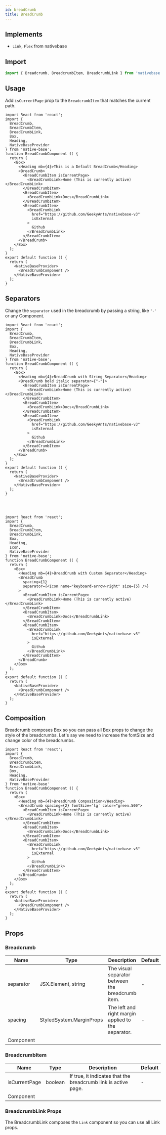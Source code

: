 ```yaml
---
id: breadCrumb
title: BreadCrumb
---
```


## Implements

- `Link`, `Flex` from nativebase

## Import

```jsx
import { Breadcrumb, BreadcrumbItem, BreadcrumbLink } from 'nativebase';
```

## Usage

Add `isCurrentPage` prop to the `BreadcrumbItem` that matches the current path.

```SnackPlayer name=BreadCrumb%20Usage
import React from 'react';
import {
  BreadCrumb,
  BreadCrumbItem,
  BreadCrumbLink,
  Box,
  Heading,
  NativeBaseProvider
} from 'native-base';
function BreadCrumbComponent () {
  return (
    <Box>
      <Heading mb={4}>This is a Default BreadCrumb</Heading>
      <BreadCrumb>
        <BreadCrumbItem isCurrentPage>
          <BreadCrumbLink>Home (This is currently active)</BreadCrumbLink>
        </BreadCrumbItem>
        <BreadCrumbItem>
          <BreadCrumbLink>Docs</BreadCrumbLink>
        </BreadCrumbItem>
        <BreadCrumbItem>
          <BreadCrumbLink
            href="https://github.com/GeekyAnts/nativebase-v3"
            isExternal
          >
            Github
          </BreadCrumbLink>
        </BreadCrumbItem>
      </BreadCrumb>
    </Box>
  );
}
export default function () {
  return (
    <NativeBaseProvider>
      <BreadCrumbComponent />
    </NativeBaseProvider>
  );
}
```

## Separators

Change the `separator` used in the breadcrumb by passing a string, like `'-'` or any Component.

```SnackPlayer name=BreadCrumb%20Separators
import React from 'react';
import {
  BreadCrumb,
  BreadCrumbItem,
  BreadCrumbLink,
  Box,
  Heading,
  NativeBaseProvider
} from 'native-base';
function BreadCrumbComponent () {
  return (
    <Box>
      <Heading mb={4}>BreadCrumb with String Separator</Heading>
      <BreadCrumb bold italic separator={"-"}>
        <BreadCrumbItem isCurrentPage>
          <BreadCrumbLink>Home (This is currently active)</BreadCrumbLink>
        </BreadCrumbItem>
        <BreadCrumbItem>
          <BreadCrumbLink>Docs</BreadCrumbLink>
        </BreadCrumbItem>
        <BreadCrumbItem>
          <BreadCrumbLink
            href="https://github.com/GeekyAnts/nativebase-v3"
            isExternal
          >
            Github
          </BreadCrumbLink>
        </BreadCrumbItem>
      </BreadCrumb>
    </Box>
  );
}
export default function () {
  return (
    <NativeBaseProvider>
      <BreadCrumbComponent />
    </NativeBaseProvider>
  );
}
```

<br/>
<br/>

```SnackPlayer name=BreadCrumb%20Example
import React from 'react';
import {
  BreadCrumb,
  BreadCrumbItem,
  BreadCrumbLink,
  Box,
  Heading,
  Icon,
  NativeBaseProvider
} from 'native-base';
function BreadCrumbComponent () {
  return (
    <Box>
      <Heading mb={4}>BreadCrumb with Custom Separator</Heading>
      <BreadCrumb
        spacing={1}
        separator={<Icon name="keyboard-arrow-right" size={5} />}
      >
        <BreadCrumbItem isCurrentPage>
          <BreadCrumbLink>Home (This is currently active)</BreadCrumbLink>
        </BreadCrumbItem>
        <BreadCrumbItem>
          <BreadCrumbLink>Docs</BreadCrumbLink>
        </BreadCrumbItem>
        <BreadCrumbItem>
          <BreadCrumbLink
            href="https://github.com/GeekyAnts/nativebase-v3"
            isExternal
          >
            Github
          </BreadCrumbLink>
        </BreadCrumbItem>
      </BreadCrumb>
    </Box>
  );
}
export default function () {
  return (
    <NativeBaseProvider>
      <BreadCrumbComponent />
    </NativeBaseProvider>
  );
}
```

## Composition

Breadcrumb composes Box so you can pass all Box props to change the style of the breadcrumbs. Let's say we need to increase the fontSize and change color of the breadcrumbs.

```SnackPlayer name=BreadCrumb%20Composition
import React from 'react';
import {
  BreadCrumb,
  BreadCrumbItem,
  BreadCrumbLink,
  Box,
  Heading,
  NativeBaseProvider
} from 'native-base'
function BreadCrumbComponent () {
  return (
    <Box>
      <Heading mb={4}>BreadCrumb Composition</Heading>
      <BreadCrumb spacing={2} fontSize='lg' color="green.500">
        <BreadCrumbItem isCurrentPage>
          <BreadCrumbLink>Home (This is currently active)</BreadCrumbLink>
        </BreadCrumbItem>
        <BreadCrumbItem>
          <BreadCrumbLink>Docs</BreadCrumbLink>
        </BreadCrumbItem>
        <BreadCrumbItem>
          <BreadCrumbLink
            href="https://github.com/GeekyAnts/nativebase-v3"
            isExternal
          >
            Github
          </BreadCrumbLink>
        </BreadCrumbItem>
      </BreadCrumb>
    </Box>
  );
}
export default function () {
  return (
    <NativeBaseProvider>
      <BreadCrumbComponent />
    </NativeBaseProvider>
  );
}
```

## Props

### Breadcrumb

| Name      | Type                     | Description                                         | Default |
| --------- | ------------------------ | --------------------------------------------------- | ------- |
| separator | JSX.Element, string      | The visual separator between the breadcrumb item.   | -       |
| spacing   | StyledSystem.MarginProps | The left and right margin applied to the separator. | -       |
| Component |                          |                                                     |         |

### BreadcrumbItem

| Name          | Type    | Description                                                    | Default |
| ------------- | ------- | -------------------------------------------------------------- | ------- |
| isCurrentPage | boolean | If true, it indicates that the breadcrumb link is active page. | -       |
| Component     |         |                                                                |         |

### **BreadcrumbLink Props**

The BreadcrumbLink composes the `Link` component so you can use all Link props.
